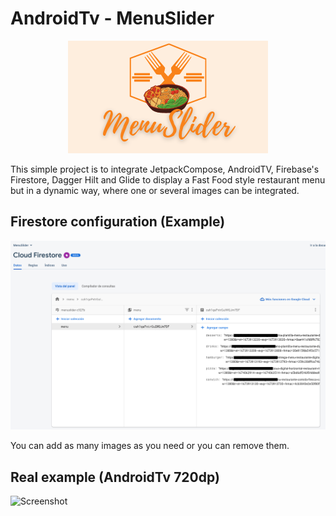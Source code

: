 # AndroidTv - MenuSlider

<p align="center">
  <img src="screenshoots/banner.png" alt="MenuSlider">
</p>

This simple project is to integrate JetpackCompose, AndroidTV, Firebase's Firestore, Dagger Hilt and Glide to display a Fast Food style restaurant menu but in a dynamic way, where one or several images can be integrated.

## Firestore configuration (Example)

![Screenshot](screenshoots/firestore_config.png)

You can add as many images as you need or you can remove them. 

## Real example (AndroidTv 720dp)

![Screenshot](screenshoots/app_tv_video.gif)
